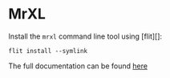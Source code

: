 MrXL
====

Install the `mrxl` command line tool using [flit][]:

    flit install --symlink

The full documentation can be found [here](https://docs.calyxir.org/frontends/mrxl.html)
